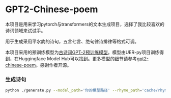 # GPT2-Chinese-poem

本项目是用来学习pytorch与transformers的文本生成项目，选择了我比较喜欢的诗词领域来试试手。



用于生成采用平水韵的诗句，五言七言、绝句律诗排律等格式可调。

本项目采用的预训练模型为[古诗词GPT-2预训练模型](https://github.com/Morizeyao/GPT2-Chinese#%E6%A8%A1%E5%9E%8B%E5%88%86%E4%BA%AB)。模型由UER-py项目训练得到，在Huggingface Model Hub可以找到。更多模型的细节请参考[gpt2-chinese-poem](https://huggingface.co/uer/gpt2-chinese-poem)。感谢作者开源。

### 生成诗句

``` bash
python ./generate.py --model_path='你的模型路径' --rhyme_path='cache/rhyme.json' --prefix='' --topic='离愁别绪' --len_sentence=5 --num_sentence=8
```
